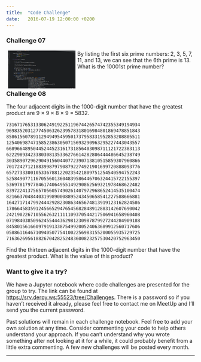 ```yaml
---
title:  "Code Challenge"
date:   2016-07-19 12:00:00 +0200
---
```

### Challenge 07
<img src="/images/code.png" alt="Code Challenge" align="left" hspace="5" style="width:180px;">

By listing the first six prime numbers: 2, 3, 5, 7, 11, and 13, we can see that the 6th prime is 13.
What is the 10001st prime number?

<br/>

### Challenge 08

The four adjacent digits in the 1000-digit number that have the greatest product are
9 × 9 × 8 × 9 = 5832.

    73167176531330624919225119674426574742355349194934
    96983520312774506326239578318016984801869478851843
    85861560789112949495459501737958331952853208805511
    12540698747158523863050715693290963295227443043557
    66896648950445244523161731856403098711121722383113
    62229893423380308135336276614282806444486645238749
    30358907296290491560440772390713810515859307960866
    70172427121883998797908792274921901699720888093776
    65727333001053367881220235421809751254540594752243
    52584907711670556013604839586446706324415722155397
    53697817977846174064955149290862569321978468622482
    83972241375657056057490261407972968652414535100474
    82166370484403199890008895243450658541227588666881
    16427171479924442928230863465674813919123162824586
    17866458359124566529476545682848912883142607690042
    24219022671055626321111109370544217506941658960408
    07198403850962455444362981230987879927244284909188
    84580156166097919133875499200524063689912560717606
    05886116467109405077541002256983155200055935729725
    71636269561882670428252483600823257530420752963450

Find the thirteen adjacent digits in the 1000-digit number that have the greatest product.
What is the value of this product?

### Want to give it a try?

We have a Jupyter notebook where code challenges are presented for the group to try.
The link can be found at <https://srv.derpy.ws:55523/tree/Challenges>. There is a password so if you haven’t
received it already, please feel free to contact me on MeetUp and I’ll send you the current password.

Past solutions will remain in each challenge notebook. Feel free to add your own solution at any time.
Consider commenting your code to help others understand your approach. If you can’t understand why you wrote
something after not looking at it for a while, it could probably benefit from a little extra commenting.
A few new challenges will be posted every month.

<hr />
